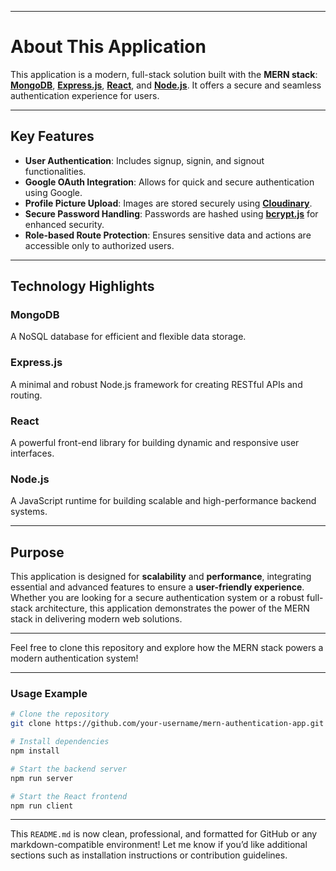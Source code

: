 
---

# About This Application

This application is a modern, full-stack solution built with the **MERN stack**:  
**[MongoDB](https://www.mongodb.com/)**, **[Express.js](https://expressjs.com/)**, **[React](https://reactjs.org/)**, and **[Node.js](https://nodejs.org/)**. It offers a secure and seamless authentication experience for users.

---

## Key Features

- **User Authentication**: Includes signup, signin, and signout functionalities.
- **Google OAuth Integration**: Allows for quick and secure authentication using Google.
- **Profile Picture Upload**: Images are stored securely using **[Cloudinary](https://cloudinary.com/)**.
- **Secure Password Handling**: Passwords are hashed using **[bcrypt.js](https://github.com/dcodeIO/bcrypt.js)** for enhanced security.
- **Role-based Route Protection**: Ensures sensitive data and actions are accessible only to authorized users.

---

## Technology Highlights

### **MongoDB**
A NoSQL database for efficient and flexible data storage.

### **Express.js**
A minimal and robust Node.js framework for creating RESTful APIs and routing.

### **React**
A powerful front-end library for building dynamic and responsive user interfaces.

### **Node.js**
A JavaScript runtime for building scalable and high-performance backend systems.

---

## Purpose

This application is designed for **scalability** and **performance**, integrating essential and advanced features to ensure a **user-friendly experience**. Whether you are looking for a secure authentication system or a robust full-stack architecture, this application demonstrates the power of the MERN stack in delivering modern web solutions.

---

Feel free to clone this repository and explore how the MERN stack powers a modern authentication system!

---

### Usage Example
```bash
# Clone the repository
git clone https://github.com/your-username/mern-authentication-app.git

# Install dependencies
npm install

# Start the backend server
npm run server

# Start the React frontend
npm run client
```

---

This `README.md` is now clean, professional, and formatted for GitHub or any markdown-compatible environment! Let me know if you’d like additional sections such as installation instructions or contribution guidelines.
